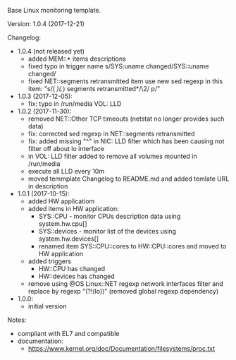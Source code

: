 Base Linux monitoring template.

Version: 1.0.4 (2017-12-21)

Changelog:
- 1.0.4 (not released yet)
  - added MEM::* items descriptions
  - fixed typo in trigger name s/SYS:uname changed/SYS::uname changed/
  - fixed NET::segments retransmitted item
    use new sed regexp in this item: "s/\( *\)\(.*\) segments retransmitted*/\2/ p/"
- 1.0.3 (2017-12-05):
  - fix: typo in /run/media VOL: LLD
- 1.0.2 (2017-11-30):
  - removed NET::Other TCP timeouts (netstat no longer provides such data)
  - fix: corrected sed regexp in NET::segments retransmitted
  - fix: added missing "^" in NIC: LLD filter which has been causing not filter off about lo interface
  - in VOL: LLD filter added to remove all volumes mounted in /run/media
  - execute all LLD every 10m
  - moved temmplate Changelog to README.md and added temlate URL in description
- 1.0.1 (2017-10-15):
  - added HW applicatiom
  - added items in HW application:
    - SYS::CPU - monitor CPUs description data using system.hw.cpu[]
    - SYS::devices - monitor list of the devices using system.hw.devices[]
    - renamed item SYS::CPU::cores to HW::CPU::cores and moved to HW application
  - added triggers
    - HW::CPU has changed
    - HW::devices has changed
  - remove using @OS Linux::NET regexp network interfaces filter and replace by regexp "(?!(lo))" (removed global regexp dependency)
- 1.0.0:
  - initial version

Notes:
- compliant with EL7 and compatible
- documentation:
  - https://www.kernel.org/doc/Documentation/filesystems/proc.txt